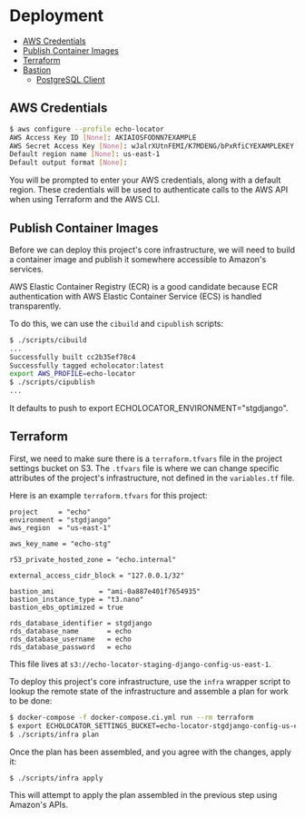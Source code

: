 # Deployment

- [AWS Credentials](#aws-credentials)
- [Publish Container Images](#publish-container-images)
- [Terraform](#terraform)
- [Bastion](#bastion)
  - [PostgreSQL Client](#postgresql-client)

## AWS Credentials

```bash
$ aws configure --profile echo-locator
AWS Access Key ID [None]: AKIAIOSFODNN7EXAMPLE
AWS Secret Access Key [None]: wJalrXUtnFEMI/K7MDENG/bPxRfiCYEXAMPLEKEY
Default region name [None]: us-east-1
Default output format [None]:
```

You will be prompted to enter your AWS credentials, along with a default region. These credentials will be used to authenticate calls to the AWS API when using Terraform and the AWS CLI.

## Publish Container Images

Before we can deploy this project's core infrastructure, we will need to build a container image and publish it somewhere accessible to Amazon's services.

AWS Elastic Container Registry (ECR) is a good candidate because ECR authentication with AWS Elastic Container Service (ECS) is handled transparently.

To do this, we can use the `cibuild` and `cipublish` scripts:

```bash
$ ./scripts/cibuild
...
Successfully built cc2b35ef78c4
Successfully tagged echolocator:latest
export AWS_PROFILE=echo-locator
$ ./scripts/cipublish
...
```

It defaults to push to export ECHOLOCATOR_ENVIRONMENT="stgdjango".


## Terraform

First, we need to make sure there is a `terraform.tfvars` file in the project settings bucket on S3. The `.tfvars` file is where we can change specific attributes of the project's infrastructure, not defined in the `variables.tf` file.

Here is an example `terraform.tfvars` for this project:

```hcl
project     = "echo"
environment = "stgdjango"
aws_region  = "us-east-1"

aws_key_name = "echo-stg"

r53_private_hosted_zone = "echo.internal"

external_access_cidr_block = "127.0.0.1/32"

bastion_ami           = "ami-0a887e401f7654935"
bastion_instance_type = "t3.nano"
bastion_ebs_optimized = true

rds_database_identifier = stgdjango
rds_database_name       = echo
rds_database_username   = echo
rds_database_password   = echo
```

This file lives at `s3://echo-locator-staging-django-config-us-east-1`.

To deploy this project's core infrastructure, use the `infra` wrapper script to lookup the remote state of the infrastructure and assemble a plan for work to be done:

```bash
$ docker-compose -f docker-compose.ci.yml run --rm terraform
$ export ECHOLOCATOR_SETTINGS_BUCKET=echo-locator-stgdjango-config-us-east-1
$ ./scripts/infra plan
```

Once the plan has been assembled, and you agree with the changes, apply it:

```bash
$ ./scripts/infra apply
```

This will attempt to apply the plan assembled in the previous step using Amazon's APIs.